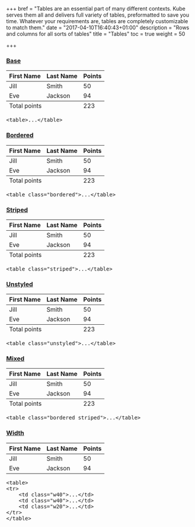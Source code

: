 +++
bref = "Tables are an essential part of many different contexts. Kube serves them all and delivers full variety of tables, preformatted to save you time. Whatever your requirements are, tables are completely customizable to match them."
date = "2017-04-10T16:40:43+01:00"
description = "Rows and columns for all sorts of tables"
title = "Tables"
toc = true
weight = 50

+++
<h3 class="section-head" id="h-base"><a href="#h-base">Base</a></h3>
<div class="example">
  <table>
    <thead>
      <tr>
        <th>First Name</th>
        <th>Last Name</th>
        <th>Points</th>
      </tr>
    </thead>
    <tbody>
      <tr>
        <td>Jill</td>
        <td>Smith</td>
        <td>50</td>
      </tr>
      <tr>
        <td>Eve</td>
        <td>Jackson</td>
        <td>94</td>
      </tr>
    </tbody>
    <tfoot>
      <tr>
        <td colspan="2">Total points</td>
        <td>223</td>
      </tr>
    </tfoot>
  </table>
  <pre class="code">&lt;<span class="hljs-keyword">table</span>&gt;...&lt;/<span class="hljs-keyword">table</span>&gt;</pre>
</div>
<h3 class="section-head" id="h-bordered"><a href="#h-bordered">Bordered</a></h3>
<div class="example">
  <table class="bordered">
    <thead>
      <tr>
        <th>First Name</th>
        <th>Last Name</th>
        <th>Points</th>
      </tr>
    </thead>
    <tbody>
      <tr>
        <td>Jill</td>
        <td>Smith</td>
        <td>50</td>
      </tr>
      <tr>
        <td>Eve</td>
        <td>Jackson</td>
        <td>94</td>
      </tr>
    </tbody>
    <tfoot>
      <tr>
        <td colspan="2">Total points</td>
        <td>223</td>
      </tr>
    </tfoot>
  </table>
  <pre class="code">&lt;<span class="hljs-keyword">table</span> <span class="hljs-keyword">class</span>=<span class="hljs-string">"bordered"</span>&gt;...&lt;/<span class="hljs-keyword">table</span>&gt;</pre>
</div>
<h3 class="section-head" id="h-striped"><a href="#h-striped">Striped</a></h3>
<div class="example">
  <table class="striped">
    <thead>
      <tr>
        <th>First Name</th>
        <th>Last Name</th>
        <th>Points</th>
      </tr>
    </thead>
    <tbody>
      <tr>
        <td>Jill</td>
        <td>Smith</td>
        <td>50</td>
      </tr>
      <tr>
        <td>Eve</td>
        <td>Jackson</td>
        <td>94</td>
      </tr>
    </tbody>
    <tfoot>
      <tr>
        <td colspan="2">Total points</td>
        <td>223</td>
      </tr>
    </tfoot>
  </table>
  <pre class="code">&lt;<span class="hljs-keyword">table</span> <span class="hljs-keyword">class</span>=<span class="hljs-string">"striped"</span>&gt;...&lt;/<span class="hljs-keyword">table</span>&gt;</pre>
</div>
<h3 class="section-head" id="h-unstyled"><a href="#h-unstyled">Unstyled</a></h3>
<div class="example">
  <table class="unstyled">
    <thead>
      <tr>
        <th>First Name</th>
        <th>Last Name</th>
        <th>Points</th>
      </tr>
    </thead>
    <tbody>
      <tr>
        <td>Jill</td>
        <td>Smith</td>
        <td>50</td>
      </tr>
      <tr>
        <td>Eve</td>
        <td>Jackson</td>
        <td>94</td>
      </tr>
    </tbody>
    <tfoot>
      <tr>
        <td colspan="2">Total points</td>
        <td>223</td>
      </tr>
    </tfoot>
  </table>
  <pre class="code">&lt;<span class="hljs-keyword">table</span> <span class="hljs-keyword">class</span>=<span class="hljs-string">"unstyled"</span>&gt;...&lt;/<span class="hljs-keyword">table</span>&gt;</pre>
</div>
<h3 class="section-head" id="h-mixed"><a href="#h-mixed">Mixed</a></h3>
<div class="example">
  <table class="bordered striped">
    <thead>
      <tr>
        <th>First Name</th>
        <th>Last Name</th>
        <th>Points</th>
      </tr>
    </thead>
    <tbody>
      <tr>
        <td>Jill</td>
        <td>Smith</td>
        <td>50</td>
      </tr>
      <tr>
        <td>Eve</td>
        <td>Jackson</td>
        <td>94</td>
      </tr>
    </tbody>
    <tfoot>
      <tr>
        <td colspan="2">Total points</td>
        <td>223</td>
      </tr>
    </tfoot>
  </table>
  <pre class="code">&lt;<span class="hljs-keyword">table</span> <span class="hljs-keyword">class</span>=<span class="hljs-string">"bordered striped"</span>&gt;...&lt;/<span class="hljs-keyword">table</span>&gt;</pre>
</div>
<h3 class="section-head" id="h-width"><a href="#h-width">Width</a></h3>
<div class="example">
  <table class="bordered">
    <thead>
      <tr>
        <th class="w40">First Name</th>
        <th class="w40">Last Name</th>
        <th class="w20">Points</th>
      </tr>
    </thead>
    <tbody>
      <tr>
        <td>Jill</td>
        <td>Smith</td>
        <td>50</td>
      </tr>
      <tr>
        <td>Eve</td>
        <td>Jackson</td>
        <td>94</td>
      </tr>
    </tbody>
  </table>
  <pre class="code"><span class="hljs-tag">&lt;<span class="hljs-name">table</span>&gt;</span>
<span class="hljs-tag">&lt;<span class="hljs-name">tr</span>&gt;</span>
    <span class="hljs-tag">&lt;<span class="hljs-name">td</span> <span class="hljs-attr">class</span>=<span class="hljs-string">"w40"</span>&gt;</span>...<span class="hljs-tag">&lt;/<span class="hljs-name">td</span>&gt;</span>
    <span class="hljs-tag">&lt;<span class="hljs-name">td</span> <span class="hljs-attr">class</span>=<span class="hljs-string">"w40"</span>&gt;</span>...<span class="hljs-tag">&lt;/<span class="hljs-name">td</span>&gt;</span>
    <span class="hljs-tag">&lt;<span class="hljs-name">td</span> <span class="hljs-attr">class</span>=<span class="hljs-string">"w20"</span>&gt;</span>...<span class="hljs-tag">&lt;/<span class="hljs-name">td</span>&gt;</span>
<span class="hljs-tag">&lt;/<span class="hljs-name">tr</span>&gt;</span>
<span class="hljs-tag">&lt;/<span class="hljs-name">table</span>&gt;</span></pre>
</div>
